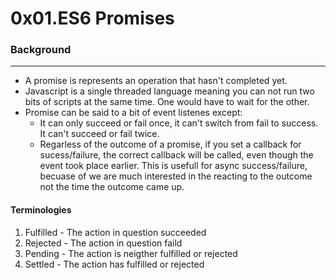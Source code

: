 # 0x01.ES6 Promises

### Background
---
- A promise is represents an operation that hasn't completed yet.
- Javascript is a single threaded language meaning you can not run two bits of scripts at the same time. One would have to wait for the other.
- Promise can be said to a bit of event listenes except:
  - It can only succeed or fail once, it can't switch from fail to success. It can't succeed or fail twice.
  - Regarless of the outcome of a promise, if you set a callback for sucess/failure, the correct callback will be called, even
    though the event took place earlier.
This is usefull for async success/failure, becuase of we are much interested in the reacting to the outcome not the time the outcome came up.

#### Terminologies
1. Fulfilled - The action in question succeeded
2. Rejected - The action in question faild
3. Pending - The action is neigther fulfilled or rejected
4. Settled - The action has fulfilled or rejected
